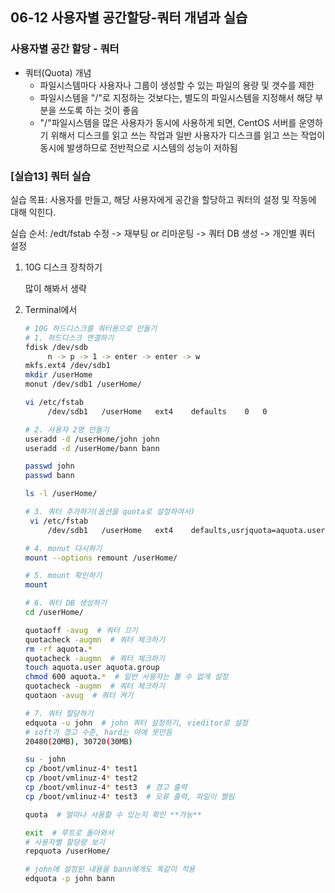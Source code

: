 ## 06-12 사용자별 공간할당-쿼터 개념과 실습

### 사용자별 공간 할당 - 쿼터

- 쿼터(Quota) 개념
  - 파일시스템마다 사용자나 그룹이 생성할 수 있는 파일의 용량 및 갯수를 제한
  - 파일시스템을 "/"로 지정하는 것보다는, 별도의 파일시스템을 지정해서 해당 부분을 쓰도록 하는 것이 좋음
  - "/"파일시스템을 많은 사용자가 동시에 사용하게 되면, CentOS 서버를 운영하기 위해서 디스크를 읽고 쓰는 작업과 일반 사용자가 디스크를 읽고 쓰는 작업이 동시에 발생하므로 전반적으로 시스템의 성능이 저하됨  

### [실습13] 쿼터 실습

실습 목표: 사용자를 만들고, 해당 사용자에게 공간을 할당하고 쿼터의 설정 및 작동에 대해 익힌다.

실습 순서: /edt/fstab 수정 -> 재부팅 or 리마운팅 -> 쿼터 DB 생성 -> 개인별 쿼터 설정

1. 10G 디스크 장착하기
   
   많이 해봐서 생략

2. Terminal에서
   ```bash
   # 10G 하드디스크를 쿼터용으로 만들기
   # 1. 하드디스크 연결하기 
   fdisk /dev/sdb
        n -> p -> 1 -> enter -> enter -> w
   mkfs.ext4 /dev/sdb1
   mkdir /userHome
   monut /dev/sdb1 /userHome/

   vi /etc/fstab
        /dev/sdb1   /userHome   ext4    defaults    0   0

   # 2. 사용자 2명 만들기
   useradd -d /userHome/john john
   useradd -d /userHome/bann bann

   passwd john
   passwd bann

   ls -l /userHome/

   # 3. 쿼터 추가하기(옵션을 quota로 설정하여서)
    vi /etc/fstab
        /dev/sdb1   /userHome   ext4    defaults,usrjquota=aquota.user,jqfmt=vfsv0    0   0

   # 4. monut 다시하기
   mount --options remount /userHome/

   # 5. mount 확인하기
   mount

   # 6. 쿼터 DB 생성하기
   cd /userHome/

   quotaoff -avug  # 쿼터 끄기
   quotacheck -augmn  # 쿼터 체크하기
   rm -rf aquota.*
   quotacheck -augmn  # 쿼터 체크하기
   touch aquota.user aquota.group
   chmod 600 aquota.*  # 일반 사용자는 볼 수 없게 설정
   quotacheck -augmn  # 쿼터 체크하기
   quotaon -avug  # 쿼터 켜기

   # 7. 쿼터 할당하기
   edquota -u john  # john 쿼터 설정하기, vieditor로 설정
   # soft가 경고 수준, hard는 아에 못만듬
   20480(20MB), 30720(30MB)
   
   su - john
   cp /boot/vmlinuz-4* test1
   cp /boot/vmlinuz-4* test2
   cp /boot/vmlinuz-4* test3  # 경고 출력
   cp /boot/vmlinuz-4* test3  # 오류 출력, 파일이 짤림
   
   quota  # 얼마나 사용할 수 있는지 확인 **가능**

   exit  # 루트로 돌아와서
   # 사용자별 할당량 보기
   repquota /userHome/

   # john에 설정된 내용을 bann에게도 똑같이 적용
   edquota -p john bann
   ```
